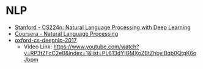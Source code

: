 # NLP

- [Stanford - CS224n: Natural Language Processing with Deep Learning](http://web.stanford.edu/class/cs224n/)
- [Coursera - Natural Language Processing](www.coursera.org/learn/language-processing)
- [oxford-cs-deepnlp-2017](https://github.com/oxford-cs-deepnlp-2017)
  - Video Link: https://www.youtube.com/watch?v=RP3tZFcC2e8&index=1&list=PL613dYIGMXoZBtZhbyiBqb0QtgK6oJbpm

